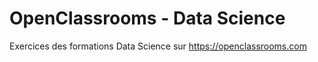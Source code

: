 # OpenClassrooms - Data Science

Exercices des formations Data Science sur https://openclassrooms.com
